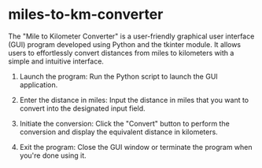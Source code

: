 # miles-to-km-converter
The "Mile to Kilometer Converter" is a user-friendly graphical user interface (GUI) program developed using Python and the tkinter module. It allows users to effortlessly convert distances from miles to kilometers with a simple and intuitive interface.

1) Launch the program: Run the Python script to launch the GUI application.

2) Enter the distance in miles: Input the distance in miles that you want to convert into the designated input field.

3) Initiate the conversion: Click the "Convert" button to perform the conversion and display the equivalent distance in kilometers.

4) Exit the program: Close the GUI window or terminate the program when you're done using it.
